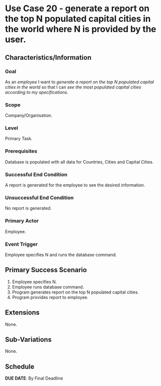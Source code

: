 # Use Case 20 - generate a report on the top N populated capital cities in the world where N is provided by the user.

## Characteristics/Information

### Goal

As an *employee* I want to *generate a report on the top N populated capital cities in the world* so that I can *see the most populated capital cities according to my specifications*.

### Scope

Company/Organisation.

### Level

Primary Task.

### Prerequisites

Database is populated with all data for Countries, Cities and Capital Cities.

### Successful End Condition

A report is generated for the employee to see the desired information.

### Unsuccessful End Condition

No report is generated.

### Primary Actor

Employee.

### Event Trigger

Employee specifies N and runs the database command.

## Primary Success Scenario

1. Employee specifies N.
2. Employee runs database command.
3. Program generates report on the top N populated capital cities.
4. Program provides report to employee.

## Extensions

None.

## Sub-Variations

None.

## Schedule 

**DUE DATE**: By Final Deadline